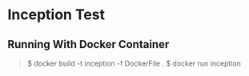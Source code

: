 # Inception Test

## Running With Docker Container
>$ docker build -t inception -f  DockerFile .
>$ docker run inception

